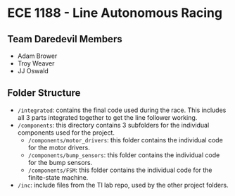 # ECE 1188 - Line Autonomous Racing

## Team Daredevil Members
* Adam Brower
* Troy Weaver
* JJ Oswald

## Folder Structure
* `/integrated`: contains the final code used during the race. This includes all 3 parts integrated together to get the line follower working.
* `/components`: this directory contains 3 subfolders for the individual components used for the project.
  * `/components/motor_drivers`: this folder contains the individual code for the motor drivers.
  * `/components/bump_sensors`: this folder contains the individual code for the bump sensors.
  * `/components/FSM`: this folder contains the individual code for the finite-state machine.
* `/inc`: include files from the TI lab repo, used by the other project folders.
